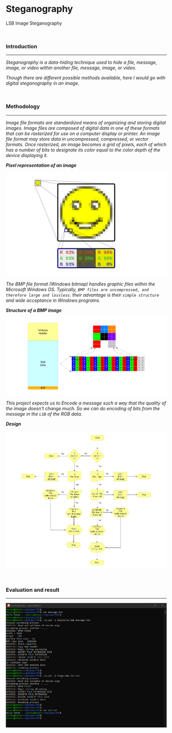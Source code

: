 # Steganography
LSB Image Steganography

&nbsp;

### Introduction
---

*Steganography is a data-hiding technique used to hide a file, message, image, or video within another file, message, image, or video.*

*Though there are different possible methods available, here I would go with digital steganography in an image.*

&nbsp;

### Methodology
---

*Image file formats are standardized means of organizing and storing digital images. Image files are composed of digital data in one of these formats that can be rasterized for use on a computer display or printer. An image file format may store data in uncompressed, compressed, or vector formats. Once rasterized, an image becomes a grid of pixels, each of which has a number of bits to designate its color equal to the color depth of the device displaying it.*

***Pixel representation of an image***

![image_2](https://github.com/micro9997/Steganography/blob/master/images/image_2.png)

*The BMP file format (Windows bitmap) handles graphic files within the Microsoft Windows OS. Typically, `BMP files are uncompressed, and therefore large and lossless`. their advantage is their `simple structure` and wide acceptance in Windows programs.*

***Structure of a BMP image***

![image_3](https://github.com/micro9997/Steganography/blob/master/images/image_3.png)

*This project expects us to Encode a message such a way that the quality of the image doesn't change much. So we can do encoding of bits from the message in the `LSB` of the RGB data.*

***Design***

![image_4](https://github.com/micro9997/Steganography/blob/master/images/image_4.jpg)

&nbsp;

### Evaluation and result
---

![image_1](https://github.com/micro9997/Steganography/blob/master/images/image_1.png)

&nbsp;
